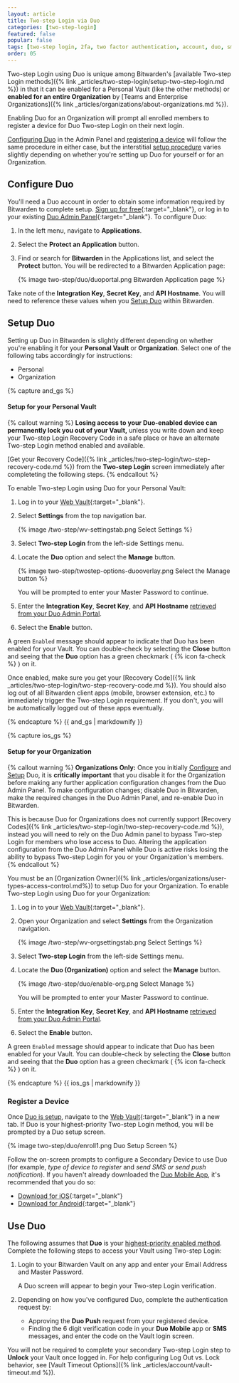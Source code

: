 ```yaml
---
layout: article
title: Two-step Login via Duo
categories: [two-step-login]
featured: false
popular: false
tags: [two-step login, 2fa, two factor authentication, account, duo, sms]
order: 05
---
```


Two-step Login using Duo is unique among Bitwarden's [available Two-step Login methods]({% link _articles/two-step-login/setup-two-step-login.md %}) in that it can be enabled for a Personal Vault (like the other methods) or **enabled for an entire Organization** by [Teams and Enterprise Organizations]({% link _articles/organizations/about-organizations.md %}).

Enabling Duo for an Organization will prompt all enrolled members to register a device for Duo Two-step Login on their next login.

[Configuring Duo](#activate-bitwarden-in-duo) in the Admin Panel and [registering a device](#register-a-device) will follow the same procedure in either case, but the interstitial [setup procedure](#setup-duo) varies slightly depending on whether you're setting up Duo for yourself or for an Organization.

## Configure Duo

You'll need a Duo account in order to obtain some information required by Bitwarden to complete setup. [Sign up for free](https://signup.duo.com/){:target="_blank"}, or log in to your existing [Duo Admin Panel](https://admin.duosecurity.com/login){:target="_blank"}. To configure Duo:

1. In the left menu, navigate to **Applications**.
2. Select the **Protect an Application** button.
3. Find or search for **Bitwarden** in the Applications list, and select the **Protect** button. You will be redirected to a Bitwarden Application page:

    {% image two-step/duo/duoportal.png Bitwarden Application page %}

Take note of the **Integration Key**, **Secret Key**, and **API Hostname**. You will need to reference these values when you [Setup Duo](#setup-two-step-login) within Bitwarden.

## Setup Duo

Setting up Duo in Bitwarden is slightly different depending on whether you're enabling it for your **Personal Vault** or **Organization**. Select one of the following tabs accordingly for instructions:

<ul class="nav nav-tabs" id="myTab" role="tablist">
  <li class="nav-item" role="presentation">
    <a class="nav-link active" id="andtab" data-bs-toggle="tab" data-target="#personal" role="tab" aria-controls="personal" aria-selected="true">Personal</a>
  </li>
  <li class="nav-item" role="presentation">
    <a class="nav-link" id="orgtab" data-bs-toggle="tab" data-target="#organization" role="tab" aria-controls="organization" aria-selected="false">Organization</a>
  </li>
</ul>

<div class="tab-content" id="clientsContent">
  <div class="tab-pane show active" id="personal" role="tabpanel" aria-labelledby="pertab">
{% capture and_gs %}

#### Setup for your Personal Vault

{% callout warning %}
**Losing access to your Duo-enabled device can permanently lock you out of your Vault,** unless you write down and keep your Two-step Login Recovery Code in a safe place or have an alternate Two-step Login method enabled and available.

[Get your Recovery Code]({% link _articles/two-step-login/two-step-recovery-code.md %}) from the **Two-step Login** screen immediately after completeting the following steps.
{% endcallout %}

To enable Two-step Login using Duo for your Personal Vault:

1. Log in to your [Web Vault](https://vault.bitwarden.com){:target="\_blank"}.
2. Select **Settings** from the top navigation bar.

   {% image /two-step/wv-settingstab.png Select Settings %}
3. Select **Two-step Login** from the left-side Settings menu.
4. Locate the **Duo** option and select the **Manage** button.

   {% image two-step/twostep-options-duooverlay.png Select the Manage button %}

   You will be prompted to enter your Master Password to continue.
5. Enter the **Integration Key**, **Secret Key**, and **API Hostname** [retrieved from your Duo Admin Portal](#configure-duo).
6. Select the **Enable** button.

A green `Enabled` message should appear to indicate that Duo has been enabled for your Vault. You can double-check by selecting the **Close** button and seeing that the **Duo** option has a green checkmark ( {% icon fa-check %} ) on it.

Once enabled, make sure you get your [Recovery Code]({% link _articles/two-step-login/two-step-recovery-code.md %}). You should also log out of all Bitwarden client apps (mobile, browser extension, etc.) to immediately trigger the Two-step Login requirement. If you don't, you will be automatically logged out of these apps eventually.

{% endcapture %}
{{ and_gs | markdownify }}
  </div>
  <div class="tab-pane" id="organization" role="tabpanel" aria-labelledby="orgtab">
{% capture ios_gs %}

#### Setup for your Organization

{% callout warning %}
**Organizations Only:** Once you initially [Configure](#configure-duo) and [Setup](#setup-duo) Duo, it is **critically important** that you disable it for the Organization before making any further application configuration changes from the Duo Admin Panel. To make configuration changes; disable Duo in Bitwarden, make the required changes in the Duo Admin Panel, and re-enable Duo in Bitwarden.

This is because Duo for Organizations does not currently support [Recovery Codes]({% link _articles/two-step-login/two-step-recovery-code.md %}), instead you will need to rely on the Duo Admin panel to bypass Two-step Login for members who lose access to Duo. Altering the application configuration from the Duo Admin Panel while Duo is active risks losing the ability to bypass Two-step Login for you or your Organization's members.
{% endcallout %}

You must be an [Organization Owner]({% link _articles/organizations/user-types-access-control.md%}) to setup Duo for your Organization. To enable Two-step Login using Duo for your Organization:

1. Log in to your [Web Vault](https://vault.bitwarden.com){:target="\_blank"}.
2. Open your Organization and select **Settings** from the Organization navigation.

   {% image /two-step/wv-orgsettingstab.png Select Settings %}
3. Select **Two-step Login** from the left-side Settings menu.
4. Locate the **Duo (Organization)** option and select the **Manage** button.

   {% image /two-step/duo/enable-org.png Select Manage %}

   You will be prompted to enter your Master Password to continue.
5. Enter the **Integration Key**, **Secret Key**, and **API Hostname** [retrieved from your Duo Admin Portal](#configure-duo).
6. Select the **Enable** button.

A green `Enabled` message should appear to indicate that Duo has been enabled for your Vault. You can double-check by selecting the **Close** button and seeing that the **Duo** option has a green checkmark ( {% icon fa-check %} ) on it.

{% endcapture %}
{{ ios_gs | markdownify }}
  </div>
</div>

### Register a Device

Once [Duo is setup](#setup-duo), navigate to the [Web Vault](https://vault.bitwarden.com){:target="\_blank"} in a new tab. If Duo is your highest-priority Two-step Login method, you will be prompted by a Duo setup screen.

{% image two-step/duo/enroll1.png Duo Setup Screen %}

Follow the on-screen prompts to configure a Secondary Device to use Duo (for example, *type of device to register* and *send SMS or send push notification*). If you haven't already downloaded the [Duo Mobile App](#get-the-duo-mobile-app), it's recommended that you do so:

- [Download for iOS](https://itunes.apple.com/us/app/duo-mobile/id422663827?mt=8){:target="_blank"}
- [Download for Android](https://play.google.com/store/apps/details?id=com.duosecurity.duomobile){:target="_blank"}

## Use Duo

The following assumes that **Duo** is your [highest-priority enabled method](https://bitwarden.com/help/article/setup-two-step-login/#using-multiple-methods). Complete the following steps to access your Vault using Two-step Login:

1. Login to your Bitwarden Vault on any app and enter your Email Address and Master Password.

   A Duo screen will appear to begin your Two-step Login verification.

3. Depending on how you've configured Duo, complete the authentication request by:
   - Approving the **Duo Push** request from your registered device.
   - Finding the 6 digit verification code in your **Duo Mobile** app or **SMS** messages, and enter the code on the Vault login screen.

You will not be required to complete your secondary Two-step Login step to **Unlock** your Vault once logged in. For help configuring Log Out vs. Lock behavior, see [Vault Timeout Options]({% link _articles/account/vault-timeout.md %}).
